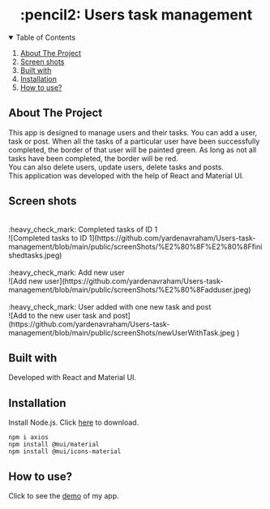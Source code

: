 #  
<h1 align="center">:pencil2: Users task management</h1>
<!-- TABLE OF CONTENTS -->
<details open="open">
  <summary>Table of Contents</summary>
  <ol>
    <li><a href="#about-the-project">About The Project</a></li>
    <li><a href="#screen-shots">Screen shots</a></li>
    <li><a href="#built-with">Built with</a></li>
    <li><a href="#installation">Installation</a></li>
    <li><a href="#how-to-use">How to use?</a></li>
  </ol>
</details>

## About The Project

This app is designed to manage users and their tasks. You can add a user, task or post. When all the tasks of a particular user have been successfully completed, the border of that user will be painted green. As long as not all tasks have been completed, the border will be red. </br>You can also delete users, update users, delete tasks and posts.</br>
This application was developed with the help of React and Material UI.


## Screen shots
</br>
:heavy_check_mark: Completed tasks of ID 1</br>
![Completed tasks to ID 1](https://github.com/yardenavraham/Users-task-management/blob/main/public/screenShots/%E2%80%8F%E2%80%8Ffinishedtasks.jpeg)</br></br>
:heavy_check_mark: Add new user</br>
![Add new user](https://github.com/yardenavraham/Users-task-management/blob/main/public/screenShots/%E2%80%8Fadduser.jpeg)</br></br>
:heavy_check_mark: User added with one new task and post</br>
![Add to the new user task and post](https://github.com/yardenavraham/Users-task-management/blob/main/public/screenShots/newUserWithTask.jpeg
)</br>

## Built with
Developed with React and Material UI.

## Installation
Install Node.js. Click [here](https://nodejs.org/en/download/) to download.</br>
```
npm i axios
npm install @mui/material 
npm install @mui/icons-material
```

## How to use? 
Click to see the [demo]() of my app. </br>


